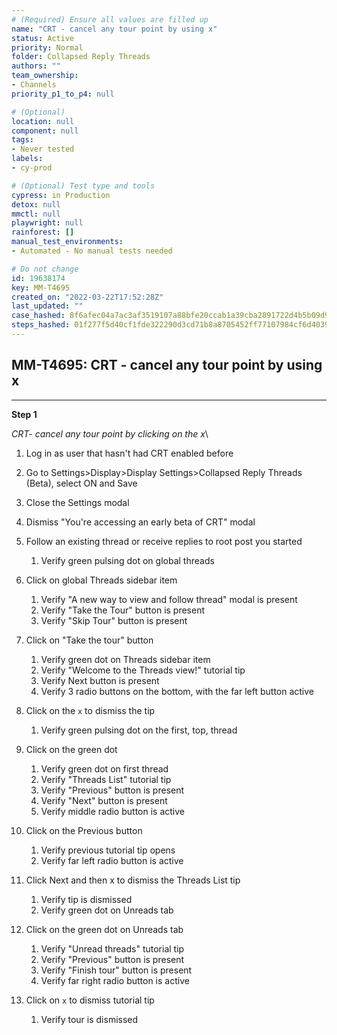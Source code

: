 ```yaml
---
# (Required) Ensure all values are filled up
name: "CRT - cancel any tour point by using x"
status: Active
priority: Normal
folder: Collapsed Reply Threads
authors: ""
team_ownership: 
- Channels
priority_p1_to_p4: null

# (Optional)
location: null
component: null
tags: 
- Never tested
labels: 
- cy-prod

# (Optional) Test type and tools
cypress: in Production
detox: null
mmctl: null
playwright: null
rainforest: []
manual_test_environments: 
- Automated - No manual tests needed

# Do not change
id: 19638174
key: MM-T4695
created_on: "2022-03-22T17:52:28Z"
last_updated: ""
case_hashed: 8f6afec04a7ac3af3519107a88bfe20ccab1a39cba2891722d4b5b09d9a71a42130d0ecb84f4f3f8172c784e9b04f554
steps_hashed: 01f277f5d40cf1fde322290d3cd71b8a8705452ff77107984cf6d4039ac6605634e6b6f0a104a12b8dc7a93bd3cd3c37
---
```


<!-- (Auto-generated) Based on frontmatter's "key" and "name" -->

## MM-T4695: CRT - cancel any tour point by using x

---

**Step 1**

_CRT- cancel any tour point by clicking on the x_\\

1. Log in as user that hasn't had CRT enabled before

2. Go to Settings>Display>Display Settings>Collapsed Reply Threads (Beta), select ON and Save

3. Close the Settings modal

4. Dismiss "You're accessing an early beta of CRT" modal

5. Follow an existing thread or receive replies to root post you started

   1. Verify green pulsing dot on global threads

6. Click on global Threads sidebar item

   1. Verify "A new way to view and follow thread" modal is present
   2. Verify "Take the Tour" button is present
   3. Verify "Skip Tour" button is present

7. Click on "Take the tour" button

   1. Verify green dot on Threads sidebar item
   2. Verify "Welcome to the Threads view!" tutorial tip
   3. Verify Next button is present
   4. Verify 3 radio buttons on the bottom, with the far left button active

8. Click on the `x` to dismiss the tip

   1. Verify green pulsing dot on the first, top, thread

9. Click on the green dot

   1. Verify green dot on first thread
   2. Verify "Threads List" tutorial tip
   3. Verify "Previous" button is present
   4. Verify "Next" button is present
   5. Verify middle radio button is active

10. Click on the Previous button

    1. Verify previous tutorial tip opens
    2. Verify far left radio button is active

11. Click Next and then x to dismiss the Threads List tip

    1. Verify tip is dismissed
    2. Verify green dot on Unreads tab

12. Click on the green dot on Unreads tab

    1. Verify "Unread threads" tutorial tip
    2. Verify "Previous" button is present
    3. Verify "Finish tour" button is present
    4. Verify far right radio button is active

13. Click on `x` to dismiss tutorial tip

    1. Verify tour is dismissed
